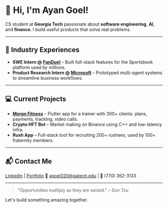 # 🚀 Hi, I'm Ayan Goel!

CS student at **Georgia Tech** passionate about **software engineering**, **AI**, and **finance**. I build useful products that solve real problems.

---

## 🌟 Industry Experiences

* **SWE Intern @ [FanDuel](https://www.fanduel.com/)** – Built full-stack features for the Sportsbook platform used by millions.
* **Product Research Intern @ [Microsoft](https://www.microsoft.com)** – Prototyped multi-agent systems to streamline business workflows.

---

## 💻 Current Projects

* **[Merge Fitness](https://ayangoel.net/projects/merge-fitness)** – Flutter app for a trainer with 300+ clients: plans, payments, tracking, video calls.
* **Crypto HFT Bot** – Market making on Binance using C++ and low-latency infra.
* **Rush App** – Full-stack tool for recruiting 200+ rushees, used by 100+ fraternity members.

---

## 📬 Contact Me

[LinkedIn](https://www.linkedin.com/in/ayan-goel) | [Portfolio](https://ayangoel.net)
📧 [agoel320@gatech.edu](mailto:agoel320@gatech.edu) | 📱 (770) 362-3133

---

> "Opportunities multiply as they are seized." – *Sun Tzu*

Let's build something amazing together.
